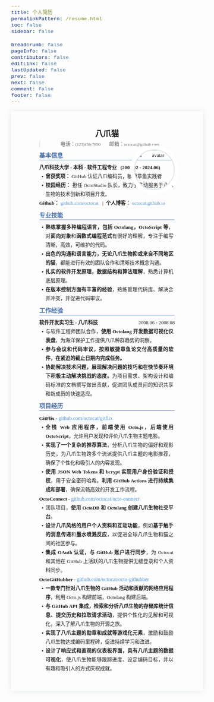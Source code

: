 ```yaml
---
title: 个人简历
permalinkPattern: /resume.html
toc: false
sidebar: false

breadcrumb: false
pageInfo: false
contributors: false
editLink: false
lastUpdated: false
prev: false
next: false
comment: false
footer: false
---
```

<style type='text/css'>html {overflow-x: initial !important;}:root { --bg-color:#ffffff; --text-color:#333333; --select-text-bg-color:#B5D6FC; --select-text-font-color:auto; --monospace:"Lucida Console",Consolas,"Courier",monospace; --title-bar-height:20px; }
.mac-os-11 { --title-bar-height:28px; }
h1, h2, h3, h4, h5 { white-space: pre-wrap; }
body { margin: 0px; padding: 0px; height: auto; inset: 0px; font-size: 1rem; line-height: 1.42857; overflow-x: hidden; background: inherit; tab-size: 4; }
iframe { margin: auto; }
a.url { word-break: break-all; }
a:active, a:hover { outline: 0px; }
.in-text-selection, ::selection { text-shadow: none; background: var(--select-text-bg-color); color: var(--select-text-font-color); }
#write { margin: 0px auto; height: auto; width: inherit; word-break: normal; overflow-wrap: break-word; position: relative; white-space: normal; overflow-x: visible; padding-top: 36px; }
#write.first-line-indent p { text-indent: 2em; }
#write.first-line-indent li p, #write.first-line-indent p * { text-indent: 0px; }
#write.first-line-indent li { margin-left: 2em; }
.for-image #write { padding-left: 8px; padding-right: 8px; }
body.typora-export { padding-left: 30px; padding-right: 30px; }
.typora-export .footnote-line, .typora-export li, .typora-export p { white-space: pre-wrap; }
.typora-export .task-list-item input { pointer-events: none; }
@media screen and (max-width: 500px) {
  body.typora-export { padding-left: 0px; padding-right: 0px; }
  #write { padding-left: 20px; padding-right: 20px; }
}
#write li > figure:last-child { margin-bottom: 0.5rem; }
#write ol, #write ul { position: relative; }
img { max-width: 100%; vertical-align: middle; image-orientation: from-image; }
button, input, select, textarea { color: inherit; font: inherit; }
input[type="checkbox"], input[type="radio"] { line-height: normal; padding: 0px; }
*, ::after, ::before { box-sizing: border-box; }
#write h1, #write h2, #write h3, #write h4, #write h5, #write h6, #write p, #write pre { width: inherit; }
#write h1, #write h2, #write h3, #write h4, #write h5, #write h6, #write p { position: relative; }
p { line-height: inherit; }
h1, h2, h3, h4, h5, h6 { break-after: avoid-page; break-inside: avoid; orphans: 4; }
p { orphans: 4; }
h1 { font-size: 2rem; }
h2 { font-size: 1.8rem; }
h3 { font-size: 1.6rem; }
h4 { font-size: 1.4rem; }
h5 { font-size: 1.2rem; }
h6 { font-size: 1rem; }
.md-math-block, .md-rawblock, h1, h2, h3, h4, h5, h6, p { margin-top: 1rem; margin-bottom: 1rem; }
.hidden { display: none; }
.md-blockmeta { color: rgb(204, 204, 204); font-weight: 700; font-style: italic; }
a { cursor: pointer; }
sup.md-footnote { padding: 2px 4px; background-color: rgba(238, 238, 238, 0.7); color: rgb(85, 85, 85); border-radius: 4px; cursor: pointer; }
sup.md-footnote a, sup.md-footnote a:hover { color: inherit; text-transform: inherit; text-decoration: inherit; }
#write input[type="checkbox"] { cursor: pointer; width: inherit; height: inherit; }
figure { overflow-x: auto; margin: 1.2em 0px; max-width: calc(100% + 16px); padding: 0px; }
figure > table { margin: 0px; }
thead, tr { break-inside: avoid; break-after: auto; }
thead { display: table-header-group; }
table { border-collapse: collapse; border-spacing: 0px; width: 100%; overflow: auto; break-inside: auto; text-align: left; }
table.md-table td { min-width: 32px; }
.CodeMirror-gutters { border-right: 0px; background-color: inherit; }
.CodeMirror-linenumber { user-select: none; }
.CodeMirror { text-align: left; }
.CodeMirror-placeholder { opacity: 0.3; }
.CodeMirror pre { padding: 0px 4px; }
.CodeMirror-lines { padding: 0px; }
div.hr:focus { cursor: none; }
#write pre { white-space: pre-wrap; }
#write.fences-no-line-wrapping pre { white-space: pre; }
#write pre.ty-contain-cm { white-space: normal; }
.CodeMirror-gutters { margin-right: 4px; }
.md-fences { font-size: 0.9rem; display: block; break-inside: avoid; text-align: left; overflow: visible; white-space: pre; background: inherit; position: relative !important; }
.md-fences-adv-panel { width: 100%; margin-top: 10px; text-align: center; padding-top: 0px; padding-bottom: 8px; overflow-x: auto; }
#write .md-fences.mock-cm { white-space: pre-wrap; }
.md-fences.md-fences-with-lineno { padding-left: 0px; }
#write.fences-no-line-wrapping .md-fences.mock-cm { white-space: pre; overflow-x: auto; }
.md-fences.mock-cm.md-fences-with-lineno { padding-left: 8px; }
.CodeMirror-line, twitterwidget { break-inside: avoid; }
svg { break-inside: avoid; }
.footnotes { opacity: 0.8; font-size: 0.9rem; margin-top: 1em; margin-bottom: 1em; }
.footnotes + .footnotes { margin-top: 0px; }
.md-reset { margin: 0px; padding: 0px; border: 0px; outline: 0px; vertical-align: top; background: 0px 0px; text-decoration: none; text-shadow: none; float: none; position: static; width: auto; height: auto; white-space: nowrap; cursor: inherit; -webkit-tap-highlight-color: transparent; line-height: normal; font-weight: 400; text-align: left; box-sizing: content-box; direction: ltr; }
li div { padding-top: 0px; }
blockquote { margin: 1rem 0px; }
li .mathjax-block, li p { margin: 0.5rem 0px; }
li blockquote { margin: 1rem 0px; }
li { margin: 0px; position: relative; }
blockquote > :last-child { margin-bottom: 0px; }
blockquote > :first-child, li > :first-child { margin-top: 0px; }
.footnotes-area { color: rgb(136, 136, 136); margin-top: 0.714rem; padding-bottom: 0.143rem; white-space: normal; }
#write .footnote-line { white-space: pre-wrap; }
@media print {
  body, html { border: 1px solid transparent; height: 99%; break-after: avoid; break-before: avoid; font-variant-ligatures: no-common-ligatures; }
  #write { margin-top: 0px; border-color: transparent !important; padding-top: 0px !important; padding-bottom: 0px !important; }
  .typora-export * { -webkit-print-color-adjust: exact; }
  .typora-export #write { break-after: avoid; }
  .typora-export #write::after { height: 0px; }
  .is-mac table { break-inside: avoid; }
  #write > p:nth-child(1) { margin-top: 0px; }
  .typora-export-show-outline .typora-export-sidebar { display: none; }
  figure { overflow-x: visible; }
}
.footnote-line { margin-top: 0.714em; font-size: 0.7em; }
a img, img a { cursor: pointer; }
pre.md-meta-block { font-size: 0.8rem; min-height: 0.8rem; white-space: pre-wrap; background: rgb(204, 204, 204); display: block; overflow-x: hidden; }
p > .md-image:only-child:not(.md-img-error) img, p > img:only-child { display: block; margin: auto; }
#write.first-line-indent p > .md-image:only-child:not(.md-img-error) img { left: -2em; position: relative; }
p > .md-image:only-child { display: inline-block; width: 100%; }
#write .MathJax_Display { margin: 0.8em 0px 0px; }
.md-math-block { width: 100%; }
.md-math-block:not(:empty)::after { display: none; }
.MathJax_ref { fill: currentcolor; }
[contenteditable="true"]:active, [contenteditable="true"]:focus, [contenteditable="false"]:active, [contenteditable="false"]:focus { outline: 0px; box-shadow: none; }
.md-task-list-item { position: relative; list-style-type: none; }
.task-list-item.md-task-list-item { padding-left: 0px; }
.md-task-list-item > input { position: absolute; top: 0px; left: 0px; margin-left: -1.2em; margin-top: calc(1em - 10px); border: none; }
.math { font-size: 1rem; }
.md-toc { min-height: 3.58rem; position: relative; font-size: 0.9rem; border-radius: 10px; }
.md-toc-content { position: relative; margin-left: 0px; }
.md-toc-content::after, .md-toc::after { display: none; }
.md-toc-item { display: block; color: rgb(65, 131, 196); }
.md-toc-item a { text-decoration: none; }
.md-toc-inner:hover { text-decoration: underline; }
.md-toc-inner { display: inline-block; cursor: pointer; }
.md-toc-h1 .md-toc-inner { margin-left: 0px; font-weight: 700; }
.md-toc-h2 .md-toc-inner { margin-left: 2em; }
.md-toc-h3 .md-toc-inner { margin-left: 4em; }
.md-toc-h4 .md-toc-inner { margin-left: 6em; }
.md-toc-h5 .md-toc-inner { margin-left: 8em; }
.md-toc-h6 .md-toc-inner { margin-left: 10em; }
@media screen and (max-width: 48em) {
  .md-toc-h3 .md-toc-inner { margin-left: 3.5em; }
  .md-toc-h4 .md-toc-inner { margin-left: 5em; }
  .md-toc-h5 .md-toc-inner { margin-left: 6.5em; }
  .md-toc-h6 .md-toc-inner { margin-left: 8em; }
}
a.md-toc-inner { font-size: inherit; font-style: inherit; font-weight: inherit; line-height: inherit; }
.footnote-line a:not(.reversefootnote) { color: inherit; }
.reversefootnote { font-family: ui-monospace, sans-serif; }
.md-attr { display: none; }
.md-fn-count::after { content: "."; }
code, pre, samp, tt { font-family: var(--monospace); }
kbd { margin: 0px 0.1em; padding: 0.1em 0.6em; font-size: 0.8em; color: rgb(36, 39, 41); background: rgb(255, 255, 255); border: 1px solid rgb(173, 179, 185); border-radius: 3px; box-shadow: rgba(12, 13, 14, 0.2) 0px 1px 0px, rgb(255, 255, 255) 0px 0px 0px 2px inset; white-space: nowrap; vertical-align: middle; }
.md-comment { color: rgb(162, 127, 3); opacity: 0.6; font-family: var(--monospace); }
code { text-align: left; vertical-align: initial; }
a.md-print-anchor { white-space: pre !important; border-width: initial !important; border-style: none !important; border-color: initial !important; display: inline-block !important; position: absolute !important; width: 1px !important; right: 0px !important; outline: 0px !important; background: 0px 0px !important; text-decoration: initial !important; text-shadow: initial !important; }
.os-windows.monocolor-emoji .md-emoji { font-family: "Segoe UI Symbol", sans-serif; }
.md-diagram-panel > svg { max-width: 100%; }
[lang="flow"] svg, [lang="mermaid"] svg { max-width: 100%; height: auto; }
[lang="mermaid"] .node text { font-size: 1rem; }
table tr th { border-bottom: 0px; }
video { max-width: 100%; display: block; margin: 0px auto; }
iframe { max-width: 100%; width: 100%; border: none; }
.highlight td, .highlight tr { border: 0px; }
mark { background: rgb(255, 255, 0); color: rgb(0, 0, 0); }
.md-html-inline .md-plain, .md-html-inline strong, mark .md-inline-math, mark strong { color: inherit; }
.md-expand mark .md-meta { opacity: 0.3 !important; }
mark .md-meta { color: rgb(0, 0, 0); }
@media print {
  .typora-export h1, .typora-export h2, .typora-export h3, .typora-export h4, .typora-export h5, .typora-export h6 { break-inside: avoid; }
}
.md-diagram-panel .messageText { stroke: none !important; }
.md-diagram-panel .start-state { fill: var(--node-fill); }
.md-diagram-panel .edgeLabel rect { opacity: 1 !important; }
.md-fences.md-fences-math { font-size: 1em; }
.md-fences-advanced:not(.md-focus) { padding: 0px; white-space: nowrap; border: 0px; }
.md-fences-advanced:not(.md-focus) { background: inherit; }
.typora-export-show-outline .typora-export-content { max-width: 1440px; margin: auto; display: flex; flex-direction: row; }
.typora-export-sidebar { width: 300px; font-size: 0.8rem; margin-top: 80px; margin-right: 18px; }
.typora-export-show-outline #write { --webkit-flex:2; flex: 2 1 0%; }
.typora-export-sidebar .outline-content { position: fixed; top: 0px; max-height: 100%; overflow: hidden auto; padding-bottom: 30px; padding-top: 60px; width: 300px; }
@media screen and (max-width: 1024px) {
  .typora-export-sidebar, .typora-export-sidebar .outline-content { width: 240px; }
}
@media screen and (max-width: 800px) {
  .typora-export-sidebar { display: none; }
}
.outline-content li, .outline-content ul { margin-left: 0px; margin-right: 0px; padding-left: 0px; padding-right: 0px; list-style: none; overflow-wrap: anywhere; }
.outline-content ul { margin-top: 0px; margin-bottom: 0px; }
.outline-content strong { font-weight: 400; }
.outline-expander { width: 1rem; height: 1.42857rem; position: relative; display: table-cell; vertical-align: middle; cursor: pointer; padding-left: 4px; }
.outline-expander::before { content: ""; position: relative; font-family: Ionicons; display: inline-block; font-size: 8px; vertical-align: middle; }
.outline-item { padding-top: 3px; padding-bottom: 3px; cursor: pointer; }
.outline-expander:hover::before { content: ""; }
.outline-h1 > .outline-item { padding-left: 0px; }
.outline-h2 > .outline-item { padding-left: 1em; }
.outline-h3 > .outline-item { padding-left: 2em; }
.outline-h4 > .outline-item { padding-left: 3em; }
.outline-h5 > .outline-item { padding-left: 4em; }
.outline-h6 > .outline-item { padding-left: 5em; }
.outline-label { cursor: pointer; display: table-cell; vertical-align: middle; text-decoration: none; color: inherit; }
.outline-label:hover { text-decoration: underline; }
.outline-item:hover { border-color: rgb(245, 245, 245); background-color: var(--item-hover-bg-color); }
.outline-item:hover { margin-left: -28px; margin-right: -28px; border-left: 28px solid transparent; border-right: 28px solid transparent; }
.outline-item-single .outline-expander::before, .outline-item-single .outline-expander:hover::before { display: none; }
.outline-item-open > .outline-item > .outline-expander::before { content: ""; }
.outline-children { display: none; }
.info-panel-tab-wrapper { display: none; }
.outline-item-open > .outline-children { display: block; }
.typora-export .outline-item { padding-top: 1px; padding-bottom: 1px; }
.typora-export .outline-item:hover { margin-right: -8px; border-right: 8px solid transparent; }
.typora-export .outline-expander::before { content: "+"; font-family: inherit; top: -1px; }
.typora-export .outline-expander:hover::before, .typora-export .outline-item-open > .outline-item > .outline-expander::before { content: "−"; }
.typora-export-collapse-outline .outline-children { display: none; }
.typora-export-collapse-outline .outline-item-open > .outline-children, .typora-export-no-collapse-outline .outline-children { display: block; }
.typora-export-no-collapse-outline .outline-expander::before { content: "" !important; }
.typora-export-show-outline .outline-item-active > .outline-item .outline-label { font-weight: 700; }
.md-inline-math-container mjx-container { zoom: 0.95; }
mjx-container { break-inside: avoid; }


/* 
 *   Typora Theme - Lapis CV  /  Author - YiNN (BingyanStudio)
 *   https://github.com/BingyanStudio/LapisCV
 */

/* Custom Config */

:root {
    --text-size: 10pt;
    --line-height: 1.8;
    --avatar-width: 29mm;

    --text-color: #353a42;
    --primary-color: #4870ac;
    --link-color: #4c91da;
    --shadow-color: #dae3eac9;
    --border-color: #dae3ea;

    --h1-size: 16pt;
    --h2-size: 12pt;
    --h3-size: 10.5pt;

    --text-font: 'SourceHanSansCN';
    --title-font: 'SourceHanSansCN';
    --link-font: 'JetBrainsMono';
    --code-font: 'JetBrainsMono';
}

@media print {
    @page {
        margin: 12mm 6mm 0 6mm;
    }
}

/* Font Face */

/* Global */

#write {
    max-width: 224mm;
    text-align: justify;
    font-size: var(--text-size);
    line-height: var(--line-height);
    font-family: var(--text-font);
}

@media screen {
    #write {
        box-shadow: 0 0 4mm 0 var(--shadow-color);
        padding-left: 20mm;
        padding-right: 20mm;
        padding-top: 12mm;
    }
}

/* Title */

#write h1,
#write h2 {
    font-family: var(--title-font);
}

#write h1 {
    font-size: var(--h1-size);
    line-height: 1.5;
}

#write h1,
#write blockquote {
    text-align: center;
}

#write h2 {
    color: var(--primary-color);
    font-size: var(--h2-size);
    border-bottom: 1px solid var(--primary-color);
    margin-top: 2.4mm;
    margin-bottom: 2mm;
    line-height: 1;
    padding: 1mm 0;
}

#write h3,
#write h4,
#write h5,
#write h6 {
    font-size: var(--h3-size) - 0.5pt;
}

#write h3 a,
#write h4 a,
#write h5 a,
#write h6 a {
    font-weight: normal;
    font-size: var(--h3-size);
}

#write .md-math-block,
#write .md-rawblock,
#write h1,
#write h3,
#write h4,
#write h5,
#write h6,
#write blockquote,
#write p {
    margin-top: 0;
    margin-bottom: 0;
}

@media print {
    h1,
    h2,
    h3,
    h4,
    h5,
    h6 {
        page-break-after: avoid;
    }
}

/* List */

#write ul {
    list-style-type: '\2022';
    padding-inline-start: 3mm;
    padding-inline-end: 1mm;
}

#write ol {
    padding-inline-start: 5mm;
    padding-inline-end: 1mm;
}

#write ol li {
    padding-left: 0;
}

#write ol,
#write ul {
    margin-block-start: 0;
    margin-block-end: 0;
    margin-inline-start: 0;
    margin-inline-end: 0;
}

#write li {
    padding-left: 1.5mm;
}

ul ::marker {
    font-weight: bolder;
}

ol ::marker {
    font-weight: normal;
}

/* Avatar */

#write img[alt="avatar"] {
    display: block;
    position: absolute;
    z-index: 9999;
    float: right;
    object-fit: cover;
    overflow: hidden;

    width: var(--avatar-width);
    height: var(--avatar-width);
    border-radius: 50%;
    border: 2px solid var(--border-color);
    box-shadow: 0 0 0 3mm var(--bg-color);
}

#write p:has(img[alt="avatar"]) {
    height: 0;
    text-align: center;
}

@media screen {
    #write img[alt="avatar"] {
        top: 1mm;
        right: 0;
    }
}

@media print {
    #write img[alt="avatar"] {
        top: 3mm;
        right: 0;
    }
}

/* Link */

#write a {
    color: var(--link-color);
    font-family: var(--link-font);
    text-decoration: none;
}

/* Code */

#write code {
    background-color: var(--bg-color);
    font-family: var(--code-font);
}

/* Block Quote */

#write blockquote {
    line-height: 1.6;
}

/* Horizontal Line */

#write hr {
    border-top: 2px solid var(--shadow-color);
    margin: 15mm 0 12mm 0;
}

@media print {
    #write hr {
        page-break-after: always;
        margin: 0;
        visibility: hidden;
    }
}


</style>
<body class='typora-export os-windows'><div class='typora-export-content'>
<div id='write'  class=''><h1 id='八爪猫'><span>八爪猫</span></h1><blockquote><p><span>电话：</span><code>(123)456-7890</code><span>       邮箱：</span><code>octocat@github.com</code></p></blockquote><p><img src="https://sponge-blogs-image.oss-cn-shanghai.aliyuncs.com/33863865_p0_master1200.jpg" alt="avatar"></p><h2 id='基本信息'><span>基本信息</span></h2><h3 id='八爪科技大学---本科---软件工程专业---200802---202406'><span>八爪科技大学 - 本科 - 软件工程专业   (2008.02 - 2024.06)</span></h3><ul><li><p><strong><span>曾获奖项：</span></strong><span> GitHub 认证八爪编码员，敏捷章鱼实践者</span></p></li><li><p><strong><span>校园经历：</span></strong><span> 担任 OctoStudio 队长，致力于推动服务于八爪生物的技术创新和项目开发。</span></p></li></ul><p><strong><span>Github：</span></strong><span> </span><a href='https://github.com/octocat'><span>github.com/octocat</span></a><span>   |  </span><strong><span>个人博客：</span></strong><span> </span><a href='https://octocat.github.io'><span>octocat.github.io</span></a></p><h2 id='专业技能'><span>专业技能</span></h2><ul><li><p><strong><span>熟练掌握多种编程语言，包括 Octolang，OctoScript 等</span></strong><span>，对</span><strong><span>面向对象</span></strong><span>和</span><strong><span>函数式编程范式</span></strong><span>有很好的理解，专注于编写清晰，高效，可维护的代码。</span></p></li><li><p><strong><span>出色的沟通和语言能力，无论八爪生物抑或来自不同地区的猫</span></strong><span>，都能进行有效的团队合作和清晰技术概念沟通。</span></p></li><li><p><strong><span>扎实的软件开发原理，数据结构和算法理解</span></strong><span>，熟悉计算机底层原理。</span></p></li><li><p><strong><span>在版本控制方面有丰富的经验</span></strong><span>，熟练管理代码库、解决合并冲突，并促进代码审议。</span></p></li></ul><h2 id='工作经验'><span>工作经验</span></h2><div style="display: flex; justify-content: space-between;">
    <h3>软件开发实习生 - 八爪科技</h3> <span style="text-align: right">2008.06 - 2008.08</span>
</div><ul><li><p><span>与软件工程师团队合作，</span><strong><span>使用 Octolang 开发数据可视化仪表盘</span></strong><span>，为海洋保护工作提供八爪种群趋势的洞察。</span></p></li><li><p><strong><span>参与会议和代码审议，按照敏捷章鱼论交付高质量的软件，在紧迫的截止日期内完成任务。</span></strong></p></li><li><p><strong><span>协助解决技术问题，展现解决问题的技巧和在快节奏环境下积极主动解决挑战的态度。</span></strong><span>为项目需求、架构设计和编码标准的文档撰写做出贡献，促进团队成员间的知识共享和新成员的快速适应。</span></p></li></ul><h2 id='项目经历'><span>项目经历</span></h2><h3 id='gitflix---githubcomoctocatgitflix'><span>GitFlix - </span><a href='https://github.com/octocat/gitflix'><span>github.com/octocat/gitflix</span></a></h3><ul><li><p><strong><span>全栈 Web 应用程序，前端使用 Octo.js，后端使用 OctoScript</span></strong><span>，允许用户发现和评价八爪生物主题电影。</span></p></li><li><p><strong><span>实现了一个复杂的推荐算法</span></strong><span>，分析八爪生物的偏好和观影历史，为八爪生物跨多个流派提供八爪主题的电影推荐，确保了个性化和吸引人的内容发现。</span></p></li><li><p><strong><span>使用 JSON Web Tokens 和 bcrypt 实现用户身份验证和授权</span></strong><span>，用于安全密码哈希。</span><strong><span>利用 GitHub Actions 进行持续集成和部署</span></strong><span>，确保流畅高效的开发工作流程。</span></p></li></ul><h3 id='octoconnect---githubcomoctocatocto-connect'><span>OctoConnect - </span><a href='https://github.com/octocat/octo-connect'><span>github.com/octocat/octo-connect</span></a></h3><ul><li><p><span>团队项目，</span><strong><span>使用 OctoDB 和 Octolang 创建八爪生物社交平台</span></strong><span>。</span></p></li><li><p><strong><span>设计八爪风格的用户个人资料和互动功能</span></strong><span>，例如</span><strong><span>基于触手的消息传递</span></strong><span>和</span><strong><span>墨水喷溅反应</span></strong><span>，以促进全球八爪生物和猫之间的社区参与。</span></p></li><li><p><strong><span>集成 OAuth 认证，与 GitHub 账户进行同步</span></strong><span>，为 Octocat 和其他在 GitHub 上活跃的八爪生物提供无缝登录和个人资料同步。</span></p></li></ul><h3 id='octogithubber---githubcomoctocatocto-githubber'><span>OctoGitHubber - </span><a href='https://github.com/octocat/octo-githubber'><span>github.com/octocat/octo-githubber</span></a></h3><ul><li><p><strong><span>一款专门针对八爪生物的 GitHub 活动和贡献的网络应用程序</span></strong><span>，利用 Octo.js 构建前端，Octolang 构建后端。</span></p></li><li><p><strong><span>与 GitHub API 集成，检索和分析八爪生物的存储库统计信息、提交历史和拉取请求活动</span></strong><span>，提供个性化的见解和可视化，深入了解八爪生物的开源之旅。</span></p></li><li><p><strong><span>实现了八爪主题的勋章和成就等游戏化元素</span></strong><span>，激励和鼓励八爪生物达成编码里程碑，促进持续学习和改进。</span></p></li><li><p><strong><span>设计了响应式和直观的仪表板界面，具有八爪主题的数据可视化</span></strong><span>，使八爪生物能够跟踪进度、设定编码目标，并以有趣和吸引人的方式庆祝成就。</span></p></li></ul><p>&nbsp;</p><p>&nbsp;</p></div></div>
</body>